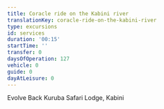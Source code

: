 ```yaml
---
title: Coracle ride on the Kabini river
translationKey: coracle-ride-on-the-kabini-river
type: excursions
id: services
duration: '00:15'
startTime: ''
transfer: 0
daysOfOperation: 127
vehicle: 0
guide: 0
dayAtLeisure: 0
---
```

Evolve Back Kuruba Safari Lodge, Kabini